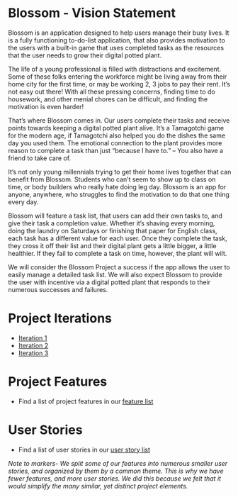 # Blossom - Vision Statement
  
Blossom is an application designed to help users manage their busy lives. It is a fully functioning to-do-list application, that also provides motivation to the users with a built-in game that uses completed tasks as the resources that the user needs to grow their digital potted plant.

The life of a young professional is filled with distractions and excitement. Some of these folks entering the workforce might be living away from their home city for the first time, or may be working 2, 3 jobs to pay their rent. It’s not easy out there! With all these pressing concerns, finding time to do housework, and other menial chores can be difficult, and finding the motivation is even harder!

That’s where Blossom comes in.  Our users complete their tasks and receive points towards keeping a digital potted plant alive. It’s a Tamagotchi game for the modern age, if Tamagotchi also helped you do the dishes the same day you used them. The emotional connection to the plant provides more reason to complete a task than just “because I have to.” – You also have a friend to take care of.

It’s not only young millennials trying to get their home lives together that can benefit from Blossom. Students who can’t seem to show up to class on time, or body builders who really hate doing leg day. Blossom is an app for anyone, anywhere, who struggles to find the motivation to do that one thing every day.

Blossom will feature a task list, that users can add their own tasks to, and give their task a completion value. Whether it’s shaving every morning, doing the laundry on Saturdays or finishing that paper for English class, each task has a different value for each user. Once they complete the task, they cross it off their list and their digital plant gets a little bigger, a little healthier. If they fail to complete a task on time, however, the plant will wilt.

 
We will consider the Blossom Project a success if the app allows the user to easily manage a detailed task list. We will also expect Blossom to provide the user with incentive via a digital potted plant that responds to their numerous successes and failures. 





# Project Iterations

*  [Iteration 1](https://code.cs.umanitoba.ca/comp3350-summer2019/brute-force---11-/milestones/1)
*  [Iteration 2](https://code.cs.umanitoba.ca/comp3350-summer2019/brute-force---11-/milestones/2)
*  [Iteration 3](https://code.cs.umanitoba.ca/comp3350-summer2019/brute-force---11-/milestones/3)

# Project Features

*  Find a list of project features in our [feature list](https://code.cs.umanitoba.ca/comp3350-summer2019/brute-force---11-/issues?scope=all&utf8=%E2%9C%93&state=opened&label_name[]=Feature)

# User Stories

*  Find a list of user stories in our [user story list](https://code.cs.umanitoba.ca/comp3350-summer2019/brute-force---11-/issues?scope=all&utf8=%E2%9C%93&state=opened&label_name[]=User%20Story)

*Note to markers- We split some of our features into numerous smaller user stories, and organized by them by a common theme. This is why we have fewer features, and more user stories. We did this because we felt that it would simplify the many similar, yet distinct project elements.*


